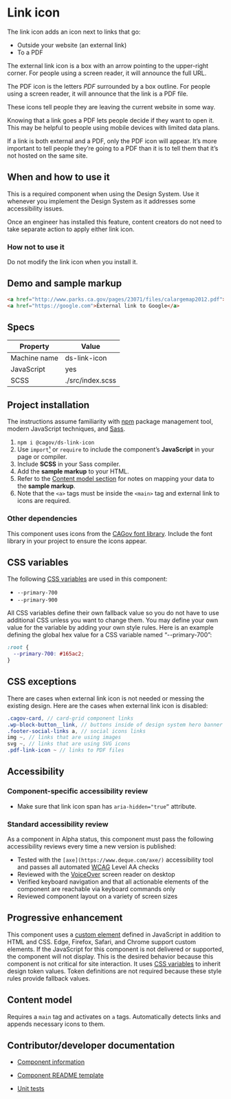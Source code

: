 # Link icon

The link icon adds an icon next to links that go:

- Outside your website (an external link)
- To a PDF

The external link icon is a box with an arrow pointing to the upper-right corner. For people using a screen reader, it will announce the full URL.

The PDF icon is the letters _PDF_ surrounded by a box outline. For people using a screen reader, it will announce that the link is a PDF file. 

These icons tell people they are leaving the current website in some way.

Knowing that a link goes a PDF lets people decide if they want to open it. This may be helpful to people using mobile devices with limited data plans.

If a link is both external and a PDF, only the PDF icon will appear. It’s more important to tell people they’re going to a PDF than it is to tell them that it’s not hosted on the same site.

## When and how to use it

This is a required component when using the Design System. Use it whenever you implement the Design System as it addresses some accessibility issues.

Once an engineer has installed this feature, content creators do not need to take separate action to apply either link icon.

### How not to use it

Do not modify the link icon when you install it.

## Demo and sample markup

<html-preview>

```html preview
<a href="http://www.parks.ca.gov/pages/23071/files/calargemap2012.pdf">PDF link to California State Parks map</a>
<a href="https://google.com">External link to Google</a>
```

</html-preview>

## Specs

| Property     | Value            |
| ------------ | ---------------- |
| Machine name | ds-link-icon     |
| JavaScript   | yes              |
| SCSS         | ./src/index.scss |

## Project installation

The instructions assume familiarity with [npm](https://npmjs.com) package management tool, modern JavaScript techniques, and [Sass](https://sass-lang.com/).

1. `npm i @cagov/ds-link-icon`
2. Use `import`[¹](/footnotes/#footnote1) or `require` to include the component’s **JavaScript** in your page or compiler.
3. Include **SCSS** in your Sass compiler.
4. Add the **sample markup** to your HTML.
5. Refer to the [Content model section](#content-model) for notes on mapping your data to the **sample markup**.
6. Note that the `<a>` tags must be inside the `<main>` tag and external link to icons are required.

### Other dependencies

This component uses icons from the [CAGov font library](https://template.webstandards.ca.gov/sample/icon-fonts.html). Include the font library in your project to ensure the icons appear.

## CSS variables

The following [CSS variables](https://developer.mozilla.org/en-US/docs/Web/CSS/Using_CSS_custom_properties) are used in this component:

- `--primary-700`
- `--primary-900`

All CSS variables define their own fallback value so you do not have to use additional CSS unless you want to change them. You may define your own value for the variable by adding your own style rules. Here is an example defining the global hex value for a CSS variable named “--primary-700”:

```css
:root {
  --primary-700: #165ac2;
}
```

## CSS exceptions

There are cases when external link icon is not needed or messing the existing design. Here are the cases when external link icon is disabled:

```scss
.cagov-card, // card-grid component links
.wp-block-button__link, // buttons inside of design system hero banner
.footer-social-links a, // social icons links
img ~, // links that are using images
svg ~, // links that are using SVG icons
.pdf-link-icon ~ // links to PDF files
```

## Accessibility

### Component-specific accessibility review

- Make sure that link icon span has `aria-hidden="true”` attribute.

### Standard accessibility review

As a component in Alpha status, this component must pass the following accessibility reviews every time a new version is published:

- Tested with the `[axe](https://www.deque.com/axe/)` accessibility tool and passes all automated [WCAG](https://www.w3.org/TR/WCAG21/) Level AA checks
- Reviewed with the [VoiceOver](https://www.apple.com/voiceover/info/guide/_1121.html) screen reader on desktop
- Verified keyboard navigation and that all actionable elements of the component are reachable via keyboard commands only
- Reviewed component layout on a variety of screen sizes

## Progressive enhancement

This component uses a [custom element](https://developer.mozilla.org/en-US/docs/Web/Web_Components/Using_custom_elements) defined in JavaScript in addition to HTML and CSS. Edge, Firefox, Safari, and Chrome support custom elements. If the JavaScript for this component is not delivered or supported, the component will not display. This is the desired behavior because this component is not critical for site interaction. It uses [CSS variables](<https://developer.mozilla.org/en-US/docs/Web/CSS/var()#syntax>) to inherit design token values. Token definitions are not required because these style rules provide fallback values.

<a name="content-model"></a>

## Content model

Requires a `main` tag and activates on `a` tags. Automatically detects links and appends necessary icons to them.

## Contributor/developer documentation

- [Component information](https://github.com/cagov/design-system/blob/main/components/README.md)

- [Component README template](https://www.notion.so/odi-engineering/Component-documentation-template-2da3975cc0954174ace43004d151451c)

- [Unit tests](https://github.com/cagov/design-system/blob/main/components/UNIT-TESTS.md)
